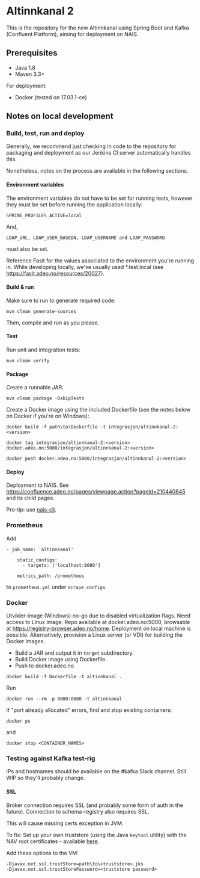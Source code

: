 # Altinnkanal 2

This is the repository for the new Altinnkanal using Spring Boot and Kafka (Confluent Platform), aiming for deployment on NAIS.

## Prerequisites

* Java 1.8
* Maven 3.3+

For deployment:
* Docker (tested on 17.03.1-ce)

## Notes on local development

### Build, test, run and deploy
Generally, we recommend just checking in code to the repository for packaging and deployment as our Jenkins CI server automatically handles this.

Nonetheless, notes on the process are available in the following sections.

#### Environment variables
The environment variables do not have to be set for running tests, however they must be set before running the application locally:

```SPRING_PROFILES_ACTIVE=local```

And,

```LDAP_URL, LDAP_USER_BASEDN, LDAP_USERNAME and LDAP_PASSWORD```

must also be set. 

Reference Fasit for the values associated to the environment you're running in. While developing locally, we've usually used *.test.local 
(see https://fasit.adeo.no/resources/20027).

#### Build & run

Make sure to run to generate required code:

```mvn clean generate-sources```

Then, compile and run as you please.

#### Test

Run unit and integration tests:

```mvn clean verify```

#### Package

Create a runnable JAR:

```mvn clean package -DskipTests```

Create a Docker image using the included Dockerfile (see the notes below on Docker if you're on Windows):

```
docker build -f path\to\Dockerfile -t integrasjon/altinnkanal-2:<version>

docker tag integrasjon/altinnkanal-2:<version> docker.adeo.no:5000/integrasjon/altinnkanal-2:<version>

docker push docker.adeo.no:5000/integrasjon/altinnkanal-2:<version>
```

#### Deploy

Deployment to NAIS. See https://confluence.adeo.no/pages/viewpage.action?pageId=210440645 and its child pages.

Pro-tip: use [nais-cli](https://github.com/nais/naisd). 

### Prometheus
Add

```
- job_name: 'altinnkanal'
  
    static_configs:
      - targets: ['localhost:8080']
 
    metrics_path: /prometheus
```
to ```prometheus.yml``` under ```scrape_configs```.

### Docker

Utvikler-image (Windows) no-go due to disabled virtualization flags. Need access to Linux image.
Repo available at docker.adeo.no:5000, browsable at https://registry-browser.adeo.no/home.
Deployment on local machine is possible. Alternatively, provision a Linux server (or VDI) for 
building the Docker images.

* Build a JAR and output it in ```target``` subdirectory.
* Build Docker image using Dockerfile.
* Push to docker.adeo.no

```
docker build -f Dockerfile -t altinnkanal .
```

Run
```
docker run --rm -p 8080:8080 -t altinnkanal
```

If "port already allocated" errors, find and stop existing containers:
```
docker ps
```

and

```
docker stop <CONTAINER_NAMES>
```

### Testing against Kafka test-rig
IPs and hostnames should be available on the #kafka Slack channel. Still WIP so they'll probably change.

#### SSL

Broker connection requires SSL (and probably some form of auth in the future).
Connection to schema-registry also requires SSL.

This will cause missing certs exception in JVM.

To fix: Set up your own truststore (using the Java `keytool` utility) with the NAV root certificates - 
available [here](https://confluence.adeo.no/display/ITOSS/Root-sertifikater).

Add these options to the VM:

```
-Djavax.net.ssl.trustStore=path\to\<truststore>.jks
-Djavax.net.ssl.trustStorePassword=<truststore password>
```
